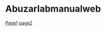 # Abuzarlabmanualweb
<a href="https://abuzar7514.github.io/Abuzarlabmanualweb/lab2.html"> Page1</a>
<a href="https://abuzar7514.github.io/Abuzarlabmanualweb/lab1.html">page2</a>
